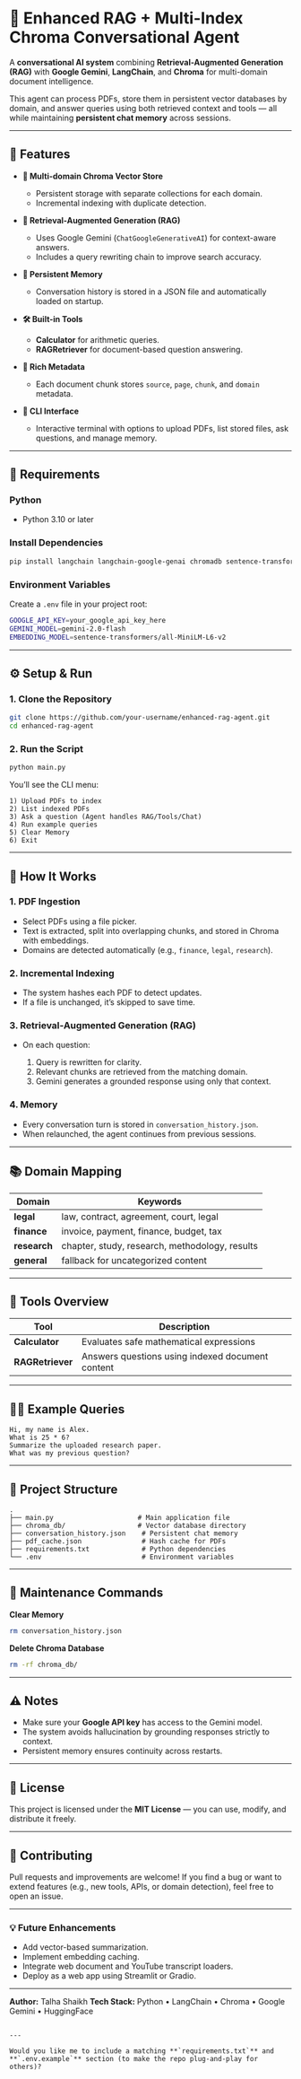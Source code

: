 # 🧠 Enhanced RAG + Multi-Index Chroma Conversational Agent

A **conversational AI system** combining **Retrieval-Augmented Generation (RAG)** with **Google Gemini**, **LangChain**, and **Chroma** for multi-domain document intelligence.

This agent can process PDFs, store them in persistent vector databases by domain, and answer queries using both retrieved context and tools — all while maintaining **persistent chat memory** across sessions.

---

## 🚀 Features

- **🧩 Multi-domain Chroma Vector Store**
  - Persistent storage with separate collections for each domain.
  - Incremental indexing with duplicate detection.

- **💬 Retrieval-Augmented Generation (RAG)**
  - Uses Google Gemini (`ChatGoogleGenerativeAI`) for context-aware answers.
  - Includes a query rewriting chain to improve search accuracy.

- **🧠 Persistent Memory**
  - Conversation history is stored in a JSON file and automatically loaded on startup.

- **🛠️ Built-in Tools**
  - **Calculator** for arithmetic queries.
  - **RAGRetriever** for document-based question answering.

- **📄 Rich Metadata**
  - Each document chunk stores `source`, `page`, `chunk`, and `domain` metadata.

- **🧮 CLI Interface**
  - Interactive terminal with options to upload PDFs, list stored files, ask questions, and manage memory.

---

## 🧰 Requirements

### Python
- Python 3.10 or later

### Install Dependencies
```bash
pip install langchain langchain-google-genai chromadb sentence-transformers PyMuPDF python-dotenv
````

### Environment Variables

Create a `.env` file in your project root:

```bash
GOOGLE_API_KEY=your_google_api_key_here
GEMINI_MODEL=gemini-2.0-flash
EMBEDDING_MODEL=sentence-transformers/all-MiniLM-L6-v2
```

---

## ⚙️ Setup & Run

### 1. Clone the Repository

```bash
git clone https://github.com/your-username/enhanced-rag-agent.git
cd enhanced-rag-agent
```

### 2. Run the Script

```bash
python main.py
```

You’ll see the CLI menu:

```
1) Upload PDFs to index
2) List indexed PDFs
3) Ask a question (Agent handles RAG/Tools/Chat)
4) Run example queries
5) Clear Memory
6) Exit
```

---

## 🧾 How It Works

### 1. **PDF Ingestion**

* Select PDFs using a file picker.
* Text is extracted, split into overlapping chunks, and stored in Chroma with embeddings.
* Domains are detected automatically (e.g., `finance`, `legal`, `research`).

### 2. **Incremental Indexing**

* The system hashes each PDF to detect updates.
* If a file is unchanged, it’s skipped to save time.

### 3. **Retrieval-Augmented Generation (RAG)**

* On each question:

  1. Query is rewritten for clarity.
  2. Relevant chunks are retrieved from the matching domain.
  3. Gemini generates a grounded response using only that context.

### 4. **Memory**

* Every conversation turn is stored in `conversation_history.json`.
* When relaunched, the agent continues from previous sessions.

---

## 📚 Domain Mapping

| Domain       | Keywords                                       |
| ------------ | ---------------------------------------------- |
| **legal**    | law, contract, agreement, court, legal         |
| **finance**  | invoice, payment, finance, budget, tax         |
| **research** | chapter, study, research, methodology, results |
| **general**  | fallback for uncategorized content             |

---

## 🧮 Tools Overview

| Tool             | Description                                      |
| ---------------- | ------------------------------------------------ |
| **Calculator**   | Evaluates safe mathematical expressions          |
| **RAGRetriever** | Answers questions using indexed document content |

---

## 🧑‍💻 Example Queries

```text
Hi, my name is Alex.
What is 25 * 6?
Summarize the uploaded research paper.
What was my previous question?
```

---

## 📂 Project Structure

```
.
├── main.py                     # Main application file
├── chroma_db/                  # Vector database directory
├── conversation_history.json    # Persistent chat memory
├── pdf_cache.json               # Hash cache for PDFs
├── requirements.txt             # Python dependencies
└── .env                         # Environment variables
```

---

## 🧼 Maintenance Commands

**Clear Memory**

```bash
rm conversation_history.json
```

**Delete Chroma Database**

```bash
rm -rf chroma_db/
```

---

## ⚠️ Notes

* Make sure your **Google API key** has access to the Gemini model.
* The system avoids hallucination by grounding responses strictly to context.
* Persistent memory ensures continuity across restarts.

---

## 📜 License

This project is licensed under the **MIT License** — you can use, modify, and distribute it freely.

---

## 🤝 Contributing

Pull requests and improvements are welcome!
If you find a bug or want to extend features (e.g., new tools, APIs, or domain detection), feel free to open an issue.

---

### 💡 Future Enhancements

* Add vector-based summarization.
* Implement embedding caching.
* Integrate web document and YouTube transcript loaders.
* Deploy as a web app using Streamlit or Gradio.

---

**Author:** Talha Shaikh
**Tech Stack:** Python • LangChain • Chroma • Google Gemini • HuggingFace

```

---

Would you like me to include a matching **`requirements.txt`** and **`.env.example`** section (to make the repo plug-and-play for others)?
```

